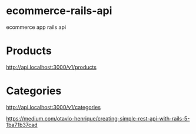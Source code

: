 # ecommerce-rails-api
ecommerce app rails api

# Products
http://api.localhost:3000/v1/products

# Categories
http://api.localhost:3000/v1/categories

https://medium.com/otavio-henrique/creating-simple-rest-api-with-rails-5-1ba71b37cad
